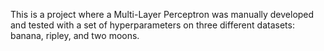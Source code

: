 This is a project where a Multi-Layer Perceptron was manually developed and tested with a set of hyperparameters on three different datasets: banana, ripley, and two moons.
